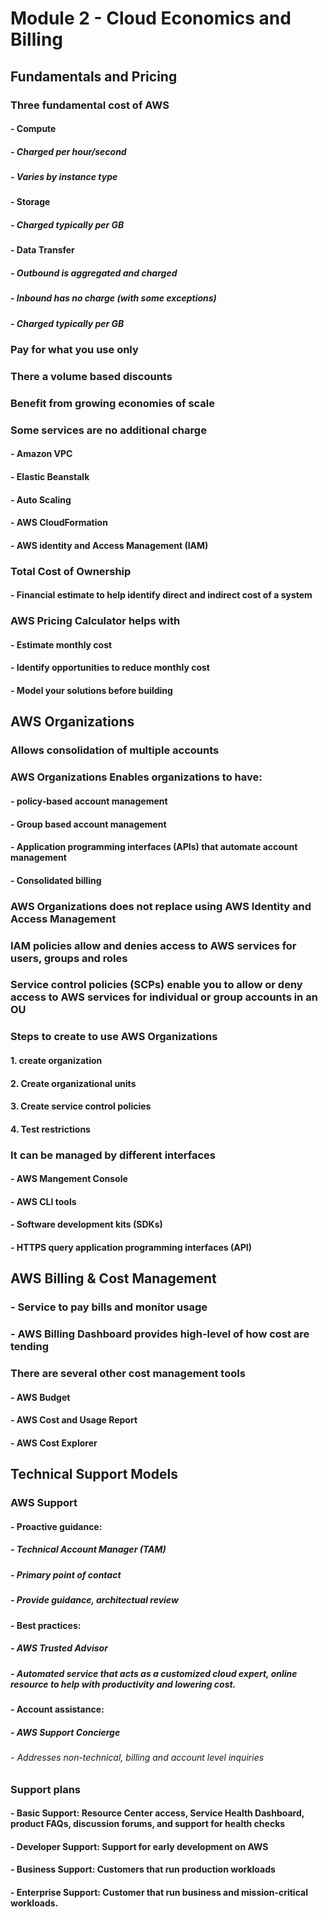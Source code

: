 # Module 2 - Cloud Economics and Billing

## Fundamentals and Pricing

### Three fundamental cost of AWS
#### - Compute
#####  - Charged per hour/second
#####  - Varies by instance type
#### - Storage
#####  - Charged typically per GB
#### - Data Transfer
##### - Outbound is aggregated and charged
##### - Inbound has no charge (with some exceptions)
##### - Charged typically per GB

### Pay for what you use only

### There a volume based discounts

### Benefit from growing economies of scale

### Some services are no additional charge
#### - Amazon VPC
#### - Elastic Beanstalk
#### - Auto Scaling
#### - AWS CloudFormation
#### - AWS identity and Access Management (IAM)

### Total Cost of Ownership 
####  - Financial estimate to help identify direct and indirect cost of a system

### AWS Pricing Calculator helps with 
####  - Estimate monthly cost
####  - Identify opportunities to reduce monthly cost
####  - Model your solutions before building


## AWS Organizations

### Allows consolidation of multiple accounts 

### AWS Organizations Enables organizations to have:
####  - policy-based account management
####  - Group based account management 
####  - Application programming interfaces (APIs) that automate account management 
####  - Consolidated billing

### AWS Organizations does not replace using AWS Identity and Access Management 

### IAM policies allow and denies access to AWS services for users, groups and roles

### Service control policies (SCPs) enable you to allow or deny access to AWS services for individual or group accounts in an OU

### Steps to create to use AWS Organizations
####  1. create organization
####  2. Create organizational units
####  3. Create service control policies
####  4. Test restrictions

### It can be managed by different interfaces
####  - AWS Mangement Console
####  - AWS CLI tools
####  - Software development kits (SDKs)
####  - HTTPS query application programming interfaces (API)

## AWS Billing & Cost Management

### - Service to pay bills and monitor usage
### - AWS Billing Dashboard provides high-level of how cost are tending

### There are several other cost management tools
####  - AWS Budget
####  - AWS Cost and Usage Report
####  - AWS Cost Explorer


## Technical Support Models

### AWS Support
####  - Proactive guidance:
#####   - Technical Account Manager (TAM)
#####   - Primary point of contact 
#####   - Provide guidance, architectual review
####  - Best practices:
#####    - AWS Trusted Advisor
#####    - Automated service that acts as a customized cloud expert, online resource to help with productivity and lowering cost.
####  - Account assistance:
#####    - AWS Support Concierge
######   - Addresses non-technical, billing and account level inquiries

### Support plans
####  - Basic Support: Resource Center access, Service Health Dashboard, product FAQs, discussion forums, and support for health checks
####  - Developer Support: Support for early development on AWS
####  - Business Support: Customers that run production workloads
####  - Enterprise Support: Customer that run business and mission-critical workloads.
